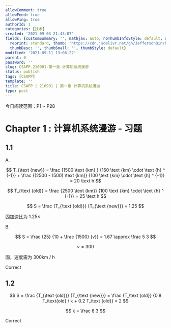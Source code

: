 ```yaml
---
allowComment: true
allowFeed: true
allowPing: true
authorId: 1
categories: [技术]
created: '2021-09-03 21:43:07'
fields: {customSummary: '', mathjax: auto, noThumbInfoStyle: default, outdatedNotice: 'no',
  reprint: standard, thumb: 'https://cdn.jsdelivr.net/gh/JeffersonQin/blog-asset@latest/usr/picgo/20210903214801.png',
  thumbDesc: '', thumbSmall: '', thumbStyle: default}
modified: '2021-09-11 13:06:22'
parent: 0
password: ''
slug: CSAPP-210901-第一章-计算机系统漫游
status: publish
tags: [CSAPP]
template: ''
title: CSAPP | 210901 | 第一章 计算机系统漫游
type: post
---
```

今日阅读范围：P1 ~ P28

# Chapter 1 : 计算机系统漫游 - 习题

## 1.1

A.

$$
	T_{\text {new}} = \frac {1500 \text {km} } {150 \text {km} \cdot \text {h} ^ {-1}} + \frac {(2500 - 1500) \text {km}} {100 \text {km} \cdot \text {h} ^ {-1}} = 20 \text h
$$

$$
	T_{\text {old}} = \frac {2500 \text {km}} {100 \text {km} \cdot \text {h} ^ {-1}} = 25 \text h
$$

$$
	S = \frac {T_{\text {old}}} {T_{\text {new}}} = 1.25
$$

固加速比为 $1.25 \times$

B.

$$
	S = \frac {25} {10 + \frac {1500} {v}} = 1.67 \approx \frac 5 3
$$

$$
	v = 300
$$

固，速度需为 $300 \text {km / h}$

<div class="tip tip-handsome inlineBlock success">
Correct
</div>

## 1.2

$$
	S = \frac {T_{\text {old}}} {T_{\text {new}}} = \frac {T_\text {old}} {0.8 T_\text{old} / k + 0.2 T_\text {old}} = 2
$$

$$
	k = \frac 8 3
$$

<div class="tip tip-handsome inlineBlock success">
Correct
</div>
